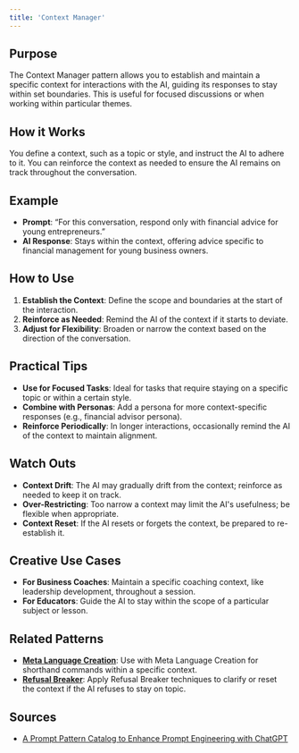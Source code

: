 ```yaml
---
title: 'Context Manager'
---
```


## Purpose
The Context Manager pattern allows you to establish and maintain a specific context for interactions with the AI, guiding its responses to stay within set boundaries. This is useful for focused discussions or when working within particular themes.

## How it Works
You define a context, such as a topic or style, and instruct the AI to adhere to it. You can reinforce the context as needed to ensure the AI remains on track throughout the conversation.

## Example
- **Prompt**: “For this conversation, respond only with financial advice for young entrepreneurs.”
- **AI Response**: Stays within the context, offering advice specific to financial management for young business owners.

## How to Use
1. **Establish the Context**: Define the scope and boundaries at the start of the interaction.
2. **Reinforce as Needed**: Remind the AI of the context if it starts to deviate.
3. **Adjust for Flexibility**: Broaden or narrow the context based on the direction of the conversation.

## Practical Tips
- **Use for Focused Tasks**: Ideal for tasks that require staying on a specific topic or within a certain style.
- **Combine with Personas**: Add a persona for more context-specific responses (e.g., financial advisor persona).
- **Reinforce Periodically**: In longer interactions, occasionally remind the AI of the context to maintain alignment.

## Watch Outs
- **Context Drift**: The AI may gradually drift from the context; reinforce as needed to keep it on track.
- **Over-Restricting**: Too narrow a context may limit the AI's usefulness; be flexible when appropriate.
- **Context Reset**: If the AI resets or forgets the context, be prepared to re-establish it.

## Creative Use Cases
- **For Business Coaches**: Maintain a specific coaching context, like leadership development, throughout a session.
- **For Educators**: Guide the AI to stay within the scope of a particular subject or lesson.

## Related Patterns
- **[Meta Language Creation](../meta-language-creation)**: Use with Meta Language Creation for shorthand commands within a specific context.
- **[Refusal Breaker](../refusal-breaker)**: Apply Refusal Breaker techniques to clarify or reset the context if the AI refuses to stay on topic.

## Sources
- [A Prompt Pattern Catalog to Enhance Prompt Engineering with ChatGPT](https://arxiv.org/pdf/2302.11382)